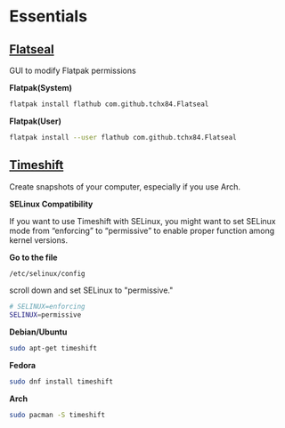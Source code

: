 # Essentials

## [Flatseal](https://flathub.org/apps/com.github.tchx84.Flatseal)
GUI to modify Flatpak permissions

**Flatpak(System)**
```bash
flatpak install flathub com.github.tchx84.Flatseal
```

**Flatpak(User)**
```bash
flatpak install --user flathub com.github.tchx84.Flatseal
```

## [Timeshift](https://github.com/linuxmint/timeshift)
Create snapshots of your computer, especially if you use Arch. 

**SELinux Compatibility**

If you want to use Timeshift with SELinux, you might want to set SELinux mode from “enforcing” to “permissive” to enable proper function among kernel versions.  

**Go to the file**
```bash
/etc/selinux/config
```
scroll down and set SELinux to "permissive."

```bash
# SELINUX=enforcing
SELINUX=permissive
```

**Debian/Ubuntu**
```bash
sudo apt-get timeshift
```

**Fedora**
```bash
sudo dnf install timeshift
```

**Arch**
```bash
sudo pacman -S timeshift
```